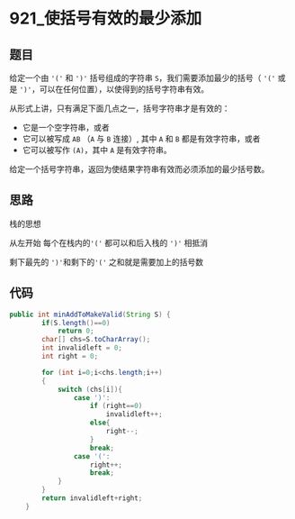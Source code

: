 # 921_使括号有效的最少添加

## 题目

给定一个由 `'('` 和 `')'` 括号组成的字符串 `S`，我们需要添加最少的括号（ `'('` 或是 `')'`，可以在任何位置），以使得到的括号字符串有效。

从形式上讲，只有满足下面几点之一，括号字符串才是有效的：

- 它是一个空字符串，或者
- 它可以被写成 `AB` （`A` 与 `B` 连接）, 其中 `A` 和 `B` 都是有效字符串，或者
- 它可以被写作 `(A)`，其中 `A` 是有效字符串。

给定一个括号字符串，返回为使结果字符串有效而必须添加的最少括号数。

## 思路

栈的思想

从左开始 每个在栈内的`'('` 都可以和后入栈的 `')'` 相抵消

剩下最先的 `')'`和剩下的`'('` 之和就是需要加上的括号数

## 代码

```java
public int minAddToMakeValid(String S) {
        if(S.length()==0)
            return 0;
        char[] chs=S.toCharArray();
        int invalidleft = 0;
        int right = 0;

        for (int i=0;i<chs.length;i++)
        {
            switch (chs[i]){
                case ')':
                    if (right==0)
                        invalidleft++;
                    else{
                        right--;
                    }
                    break;
                case '(':
                    right++;
                    break;
            }
        }
        return invalidleft+right;
    }
```


